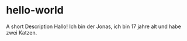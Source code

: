 # hello-world
A short Description
Hallo! Ich bin der Jonas, ich bin 17 jahre alt und habe zwei Katzen.

